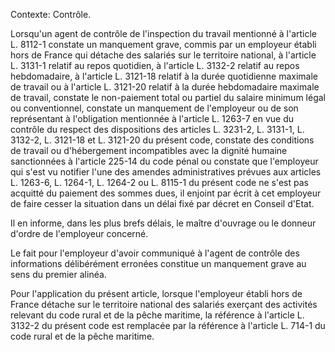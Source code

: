 Contexte: Contrôle.

Lorsqu'un agent de contrôle de l'inspection du travail mentionné à l'article L. 8112-1 constate un manquement grave, commis par un employeur établi hors de France qui détache des salariés sur le territoire national, à l'article L. 3131-1 relatif au repos quotidien, à l'article L. 3132-2 relatif au repos hebdomadaire, à l'article L. 3121-18 relatif à la durée quotidienne maximale de travail ou à l'article L. 3121-20 relatif à la durée hebdomadaire maximale de travail, constate le non-paiement total ou partiel du salaire minimum légal ou conventionnel, constate un manquement de l'employeur ou de son représentant à l'obligation mentionnée à l'article L. 1263-7 en vue du contrôle du respect des dispositions des articles L. 3231-2, L. 3131-1, L. 3132-2, L. 3121-18 et L. 3121-20 du présent code, constate des conditions de travail ou d'hébergement incompatibles avec la dignité humaine sanctionnées à l'article 225-14 du code pénal ou constate que l'employeur qui s'est vu notifier l'une des amendes administratives prévues aux articles L. 1263-6, L. 1264-1, L. 1264-2 ou L. 8115-1 du présent code ne s'est pas acquitté du paiement des sommes dues, il enjoint par écrit à cet employeur de faire cesser la situation dans un délai fixé par décret en Conseil d'Etat.

Il en informe, dans les plus brefs délais, le maître d'ouvrage ou le donneur d'ordre de l'employeur concerné.

Le fait pour l'employeur d'avoir communiqué à l'agent de contrôle des informations délibérément erronées constitue un manquement grave au sens du premier alinéa.

Pour l'application du présent article, lorsque l'employeur établi hors de France détache sur le territoire national des salariés exerçant des activités relevant du code rural et de la pêche maritime, la référence à l'article L. 3132-2 du présent code est remplacée par la référence à l'article L. 714-1 du code rural et de la pêche maritime.